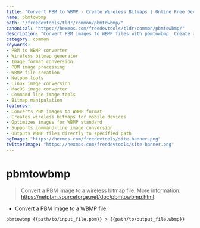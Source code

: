 ```yaml
---
title: "Convert PBM to WBMP - Create Wireless Bitmaps | Online Free DevTools by Hexmos"
name: pbmtowbmp
path: "/freedevtools/tldr/common/pbmtowbmp/"
canonical: "https://hexmos.com/freedevtools/tldr/common/pbmtowbmp/"
description: "Convert PBM images to WBMP files with pbmtowbmp. Create optimized wireless bitmaps for mobile devices using this free online tool, no registration required."
category: common
keywords:
- PBM to WBMP converter
- Wireless bitmap generator
- Image format conversion
- PBM image processing
- WBMP file creation
- Netpbm tools
- Linux image conversion
- MacOS image converter
- Command line image tools
- Bitmap manipulation
features:
- Converts PBM images to WBMP format
- Creates wireless bitmaps for mobile devices
- Optimizes images for WBMP standard
- Supports command-line image conversion
- Outputs WBMP files directly to specified path
ogImage: "https://hexmos.com/freedevtools/site-banner.png"
twitterImage: "https://hexmos.com/freedevtools/site-banner.png"
---
```


# pbmtowbmp

> Convert a PBM image to a wireless bitmap file.
> More information: <https://netpbm.sourceforge.net/doc/pbmtowbmp.html>.

- Convert a PBM image to a WBMP file:

`pbmtowbmp {{path/to/input_file.pbm}} > {{path/to/output_file.wbmp}}`
